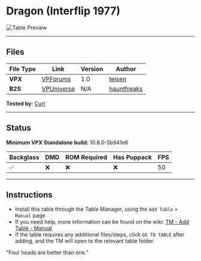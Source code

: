 # Dragon (Interflip 1977)

![Table Preview](../../vpx-dragoni-table.jpg?raw=true)

---

## Files
| File Type | Link | Version | Author | 
|-----------|--------|----------|--------------|
| **VPX** | [VPForums](https://www.vpforums.org/index.php?app=downloads&showfile=17562) | 1.0 | [teisen](https://www.vpforums.org/index.php?s=74bd5d1e34367b4d1dcf4cdb981e0248&app=core&module=search&do=user_activity&search_app=downloads&mid=140346) |
| **B2S** | [VPUniverse](https://vpuniverse.com/files/file/15147-dragon-interflip-1977-b2s/) | N/A | [hauntfreaks](https://vpuniverse.com/profile/5216-hauntfreaks/) |

**Tested by:** [Curt](https://github.com/Old-Cyrus)

---

## Status 
**Minimum VPX Standalone build:** 10.8.0-5b941e6

| Backglass | DMD | ROM Required | Has Puppack | FPS |
|-----------|-----|-----|-----|-----|
| :white_check_mark: | :x: | :x: | :x: | 50 |

---

## Instructions

- Install this table through the Table Manager, using the `Add Table` > `Manual` page
- If you need help, more information can be found on the wiki: [TM - Add Table - Manual](https://github.com/LegendsUnchained/vpx-standalone-alp4k/wiki/%5B04%5D-%F0%9F%A7%A1-TM-%E2%80%90-Other-Features#add-table---manual)
- If the table requires any additional files/steps, click `GO TO TABLE` after adding, and the TM will open to the relevant table folder.

“Four heads are better than one.”